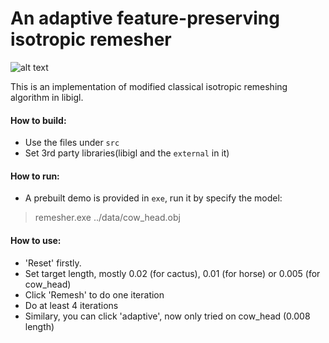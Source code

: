 # An adaptive feature-preserving isotropic remesher

![alt text](https://github.com/rozentill/Remesher/raw/master/fig/adaptive.png "")


This is an implementation of modified classical isotropic remeshing algorithm in libigl.

#### How to build:
- Use the files under ```src```
- Set 3rd party libraries(libigl and the ```external``` in it)

#### How to run:
- A prebuilt demo is provided in ```exe```, run it by specify the model:
> remesher.exe ../data/cow_head.obj

#### How to use:
- 'Reset' firstly.
- Set target length, mostly 0.02 (for cactus), 0.01 (for horse) or 0.005 (for cow_head)
- Click 'Remesh' to do one iteration
- Do at least 4 iterations
- Similary, you can click 'adaptive', now only tried on cow_head (0.008 length)
